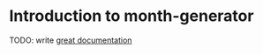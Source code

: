 # Introduction to month-generator

TODO: write [great documentation](http://jacobian.org/writing/what-to-write/)
